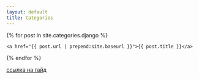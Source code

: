 ```yaml
---
layout: default
title: Categories
---
```


{% for post in site.categories.django %}
	
	<a href="{{ post.url | prepend:site.baseurl }}">{{ post.title }}</a>

{% endfor %}

<a href="https://www.youtube.com/watch?v=pe4LxyK_hPo&list=PLyHuZVg03hQjtV45HPlfuPzHJOtEoK6DT&index=5" rel="nofollow">ссылка на гайд</a>
